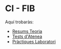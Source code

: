 # CI - FIB
Aquí trobaràs:

* [Resums Teoria](https://github.com/hialvaro/CI-FIB/blob/master/README.md)
* [Tests d'Atenea](https://github.com/hialvaro/CI-FIB/tree/master/tests-atenea)
* [Pràctiques Laboratori](https://github.com/hialvaro/CI-FIB/tree/master/Practicas)
